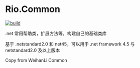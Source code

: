 # Rio.Common

[![build](https://github.com/xxzzjj222/Rio.Common/actions/workflows/build-validation.yml/badge.svg)](https://github.com/xxzzjj222/Rio.Common/actions/workflows/build-validation.yml)

.net 常用帮助类，扩展方法等，构建自己的基础类库

基于 .netstandard2.0 和 net45，可以用于 .net framework 4.5 与 netstandard2.0 及以上版本


Copy from WeihanLi.Common
